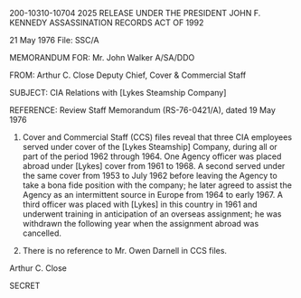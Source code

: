 200-10310-10704
2025 RELEASE UNDER THE PRESIDENT JOHN F. KENNEDY ASSASSINATION RECORDS ACT OF 1992

21 May 1976
File: SSC/A

MEMORANDUM FOR: Mr. John Walker
A/SA/DDO

FROM: Arthur C. Close
Deputy Chief, Cover & Commercial Staff

SUBJECT: CIA Relations with [Lykes Steamship Company]

REFERENCE: Review Staff Memorandum (RS-76-0421/A), dated 19 May 1976

1. Cover and Commercial Staff (CCS) files reveal that three CIA employees served under cover of the [Lykes Steamship] Company, during all or part of the period 1962 through 1964. One Agency officer was placed abroad under [Lykes] cover from 1961 to 1968. A second served under the same cover from 1953 to July 1962 before leaving the Agency to take a bona fide position with the company; he later agreed to assist the Agency as an intermittent source in Europe from 1964 to early 1967. A third officer was placed with [Lykes] in this country in 1961 and underwent training in anticipation of an overseas assignment; he was withdrawn the following year when the assignment abroad was cancelled.

2. There is no reference to Mr. Owen Darnell in CCS files.

Arthur C. Close

SECRET
